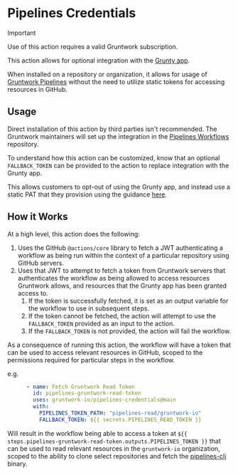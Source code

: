 # Pipelines Credentials

> [!IMPORTANT]
> Use of this action requires a valid Gruntwork subscription.

This action allows for optional integration with the [Grunty app](https://github.com/apps/grunty-app). 

When installed on a repository or organization, it allows for usage of [Gruntwork Pipelines](https://www.gruntwork.io/products/pipelines) without the need to utilize static tokens for accessing resources in GitHub.

## Usage

Direct installation of this action by third parties isn't recommended. The Gruntwork maintainers will set up the integration in the [Pipelines Workflows](https://github.com/gruntwork-io/pipelines-workflows) repository.

To understand how this action can be customized, know that an optional `FALLBACK_TOKEN` can be provided to the action to replace integration with the Grunty app.

This allows customers to opt-out of using the Grunty app, and instead use a static PAT that they provision using the guidance [here](https://docs.gruntwork.io/pipelines/security/machine-users).

## How it Works

At a high level, this action does the following:

1. Uses the GitHub `@actions/core` library to fetch a JWT authenticating a workflow as being run within the context of a particular repository using GitHub servers.
2. Uses that JWT to attempt to fetch a token from Gruntwork servers that authenticates the workflow as being allowed to access resources Gruntwork allows, and resources that the Grunty app has been granted access to.
    1. If the token is successfully fetched, it is set as an output variable for the workflow to use in subsequent steps.
    2. If the token cannot be fetched, the action will attempt to use the `FALLBACK_TOKEN` provided as an input to the action.
    3. If the `FALLBACK_TOKEN` is not provided, the action will fail the workflow.

As a consequence of running this action, the workflow will have a token that can be used to access relevant resources in GitHub, scoped to the permissions required for particular steps in the workflow.

e.g.

```yml
      - name: Fetch Gruntwork Read Token
        id: pipelines-gruntwork-read-token
        uses: gruntwork-io/pipelines-credentials@main
        with:
          PIPELINES_TOKEN_PATH: "pipelines-read/gruntwork-io"
          FALLBACK_TOKEN: ${{ secrets.PIPELINES_READ_TOKEN }}
```

Will result in the workflow being able to access a token at `${{ steps.pipelines-gruntwork-read-token.outputs.PIPELINES_TOKEN }}` that can be used to read relevant resources in the `gruntwork-io` organization, scoped to the ability to clone select repositories and fetch the [pipelines-cli](https://github.com/gruntwork-io/pipelines-cli) binary.

